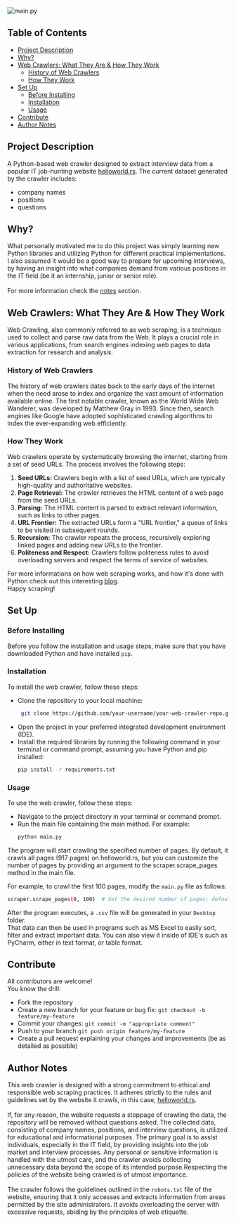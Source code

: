 ![main.py](https://media.giphy.com/media/wBTHo1kdGDdtUuMsz6/giphy.gif)

## Table of Contents
- [Project Description](#project-description)
- [Why?](#why)
- [Web Crawlers: What They Are & How They Work](#web-crawlers-what-they-are--how-they-work)
  - [History of Web Crawlers](#history-of-web-crawlers)
  - [How They Work](#how-they-work)
- [Set Up](#set-up)
  - [Before Installing](#before-installing)
  - [Installation](#installation)
  - [Usage](#usage)
- [Contribute](#contribute)
- [Author Notes](#author-notes)

## Project Description
A Python-based web crawler designed to extract interview data from a popular IT job-hunting website [helloworld.rs](https://www.helloworld.rs/).
The current dataset generated by the crawler includes:
- company names
- positions
- questions

## Why?
What personally motivated me to do this project was simply learning new Python libraries and utilizing Python for different practical implementations. I also assumed it would be a good way to prepare for upcoming interviews, by having an insight into what companies demand from various positions in the IT field (be it an internship, junior or senior role).<br><br>
For more information check the [notes](#author-notes) section.

## Web Crawlers: What They Are & How They Work

Web Crawling, also commonly referred to as web scraping, is a technique used to collect and parse raw data from the Web. It plays a crucial role in various applications, from search engines indexing web pages to data extraction for research and analysis.

### History of Web Crawlers

The history of web crawlers dates back to the early days of the internet when the need arose to index and organize the vast amount of information available online. The first notable crawler, known as the World Wide Web Wanderer, was developed by Matthew Gray in 1993. Since then, search engines like Google have adopted sophisticated crawling algorithms to index the ever-expanding web efficiently.

### How They Work

Web crawlers operate by systematically browsing the internet, starting from a set of seed URLs. The process involves the following steps:

1. **Seed URLs:** Crawlers begin with a list of seed URLs, which are typically high-quality and authoritative websites.
2. **Page Retrieval:** The crawler retrieves the HTML content of a web page from the seed URLs.
3. **Parsing:** The HTML content is parsed to extract relevant information, such as links to other pages.
4. **URL Frontier:** The extracted URLs form a "URL frontier," a queue of links to be visited in subsequent rounds.
5. **Recursion:** The crawler repeats the process, recursively exploring linked pages and adding new URLs to the frontier.
6. **Politeness and Respect:** Crawlers follow politeness rules to avoid overloading servers and respect the terms of service of websites.

For more informations on how web scraping works, and how it's done with Python check out this interesting [blog](https://realpython.com/python-web-scraping-practical-introduction/).<br>
Happy scraping!

## Set Up

### Before Installing
Before you follow the installation and usage steps, make sure that you have downloaded Python and have installed `pip`.

### Installation
To install the web crawler, follow these steps:
- Clone the repository to your local machine:
  ```bash
   git clone https://github.com/your-username/your-web-crawler-repo.git
  ```
- Open the project in your preferred integrated development environment (IDE).
- Install the required libraries by running the following command in your terminal or command prompt, assuming you have Python and pip installed:
  ```bash
  pip install -r requirements.txt
  ```

### Usage
To use the web crawler, follow these steps:
- Navigate to the project directory in your terminal or command prompt.
- Run the main file containing the main method. For example:
  ```bash
  python main.py
  ```

The program will start crawling the specified number of pages. By default, it crawls all pages (917 pages) on helloworld.rs, but you can customize the number of pages by providing an argument to the scraper.scrape_pages method in the main file.

For example, to crawl the first 100 pages, modify the `main.py` file as follows:
```bash
scraper.scrape_pages(0, 100)  # Set the desired number of pages; default will be 0, 917
```

After the program executes, a `.csv` file will be generated in your `Desktop` folder. <br>
That data can then be used in programs such as MS Excel to easily sort, filter and extract important data. You can also view it inside of IDE's such as PyCharm, either in text format, or table format.

## Contribute
All contributors are welcome!<br>
You know the drill:

- Fork the repository
- Create a new branch for your feature or bug fix: `git checkout -b feature/my-feature`
- Commit your changes: `git commit -m "appropriate comment"`
- Push to your branch `git push origin feature/my-feature`
- Create a pull request explaining your changes and improvements (be as detailed as possible)

## Author Notes

This web crawler is designed with a strong commitment to ethical and responsible web scraping practices. It adheres strictly to the rules and guidelines set by the website it crawls, in this case, [helloworld.rs](https://www.helloworld.rs/). <br><br>
If, for any reason, the website requests a stoppage of crawling the data, the repository will be removed without questions asked. The collected data, consisting of company names, positions, and interview questions, is utilized for educational and informational purposes. The primary goal is to assist individuals, especially in the IT field, by providing insights into the job market and interview processes. Any personal or sensitive information is handled with the utmost care, and the crawler avoids collecting unnecessary data beyond the scope of its intended purpose.Respecting the policies of the website being crawled is of utmost importance.<br><br>
The crawler follows the guidelines outlined in the `robots.txt` file of the website, ensuring that it only accesses and extracts information from areas permitted by the site administrators. It avoids overloading the server with excessive requests, abiding by the principles of web etiquette.
